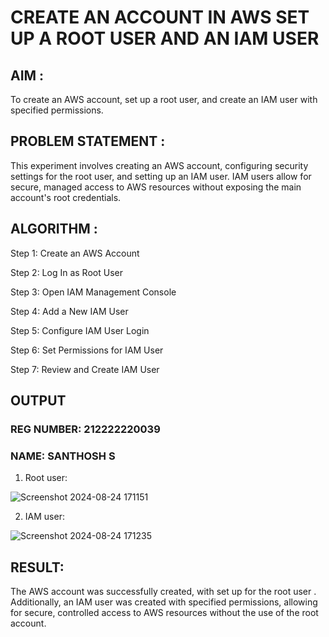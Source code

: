 # CREATE AN ACCOUNT IN AWS SET UP A ROOT USER AND AN IAM USER
## AIM :
To create an AWS account, set up a root user, and create an IAM user with specified permissions.

## PROBLEM STATEMENT :
This experiment involves creating an AWS account, configuring security settings for the root user, and setting up an IAM user. IAM users allow for secure, managed access to AWS resources without exposing the main account's root credentials.

## ALGORITHM :
Step 1:
Create an AWS Account

Step 2:
Log In as Root User

Step 3:
Open IAM Management Console

Step 4:
Add a New IAM User

Step 5:
Configure IAM User Login

Step 6:
Set Permissions for IAM User

Step 7:
Review and Create IAM User

## OUTPUT
### REG NUMBER: 212222220039
### NAME: SANTHOSH S
1. Root user:

 ![Screenshot 2024-08-24 171151](https://github.com/user-attachments/assets/c0a06c63-718f-4b5c-8027-aa0e5f464caa)


2. IAM user:
  
![Screenshot 2024-08-24 171235](https://github.com/user-attachments/assets/078d6b23-0e01-46cd-a33e-494f4a162e5e)

 
## RESULT:
The AWS account was successfully created, with set up for the root user . Additionally, an IAM user was created with specified permissions, allowing for secure, controlled access to AWS resources without the use of the root account.
 

  


